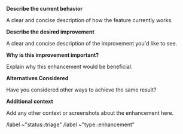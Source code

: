 <!-- Make sure to add [ENHANCEMENT] before your issue title for automatic labeling -->

**Describe the current behavior**

A clear and concise description of how the feature currently works.

**Describe the desired improvement**

A clear and concise description of the improvement you'd like to see.

**Why is this improvement important?**

Explain why this enhancement would be beneficial.

**Alternatives Considered**

Have you considered other ways to achieve the same result?

**Additional context**

Add any other context or screenshots about the enhancement here.

/label ~"status::triage"
/label ~"type::enhancement"
